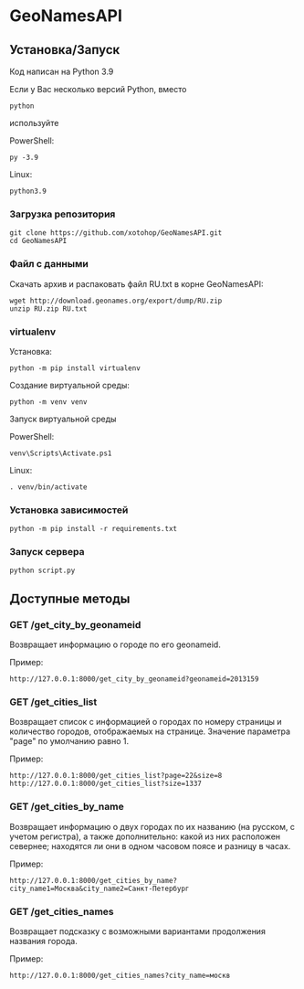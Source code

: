 # GeoNamesAPI

## Установка/Запуск

Код написан на Python 3.9

Если у Вас несколько версий Python, вместо

    python

используйте

PowerShell:
    
    py -3.9

Linux:
    
    python3.9

### Загрузка репозитория
    
    git clone https://github.com/xotohop/GeoNamesAPI.git
    cd GeoNamesAPI

### Файл с данными

Скачать архив и распаковать файл RU.txt в корне GeoNamesAPI:

    wget http://download.geonames.org/export/dump/RU.zip
    unzip RU.zip RU.txt

### virtualenv

Установка:

    python -m pip install virtualenv

Создание виртуальной среды:
    
    python -m venv venv

Запуск виртуальной среды

PowerShell:
    
    venv\Scripts\Activate.ps1 

Linux:
    
    . venv/bin/activate

### Установка зависимостей
    
    python -m pip install -r requirements.txt

### Запуск сервера
    
    python script.py

## Доступные методы

### GET /get_city_by_geonameid

Возвращает информацию о городе по его geonameid.

Пример:

    http://127.0.0.1:8000/get_city_by_geonameid?geonameid=2013159

### GET /get_cities_list

Возвращает список с информацией о городах по номеру страницы и количество городов, отображаемых на странице. Значение параметра "page" по умолчанию равно 1.

Пример:

    http://127.0.0.1:8000/get_cities_list?page=22&size=8
    http://127.0.0.1:8000/get_cities_list?size=1337

### GET /get_cities_by_name

Возвращает информацию о двух городах по их названию (на русском, с учетом регистра), а также дополнительно: какой из них расположен севернее; находятся ли они в одном часовом поясе и разницу в часах.

Пример:

    http://127.0.0.1:8000/get_cities_by_name?city_name1=Москва&city_name2=Санкт-Петербург

### GET /get_cities_names

Возвращает подсказку с возможными вариантами продолжения названия города.

Пример:

    http://127.0.0.1:8000/get_cities_names?city_name=москв

